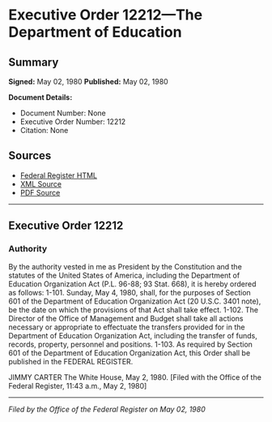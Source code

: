 # Executive Order 12212—The Department of Education

## Summary

**Signed:** May 02, 1980
**Published:** May 02, 1980

**Document Details:**
- Document Number: None
- Executive Order Number: 12212
- Citation: None

## Sources
- [Federal Register HTML](https://www.presidency.ucsb.edu/documents/executive-order-12212-the-department-education)
- [XML Source](None)
- [PDF Source](None)

---

## Executive Order 12212

### Authority

By the authority vested in me as President by the Constitution and the statutes of the United States of America, including the Department of Education Organization Act (P.L. 96-88; 93 Stat. 668), it is hereby ordered as follows:
1-101. Sunday, May 4, 1980, shall, for the purposes of Section 601 of the Department of Education Organization Act (20 U.S.C. 3401 note), be the date on which the provisions of that Act shall take effect.
1-102. The Director of the Office of Management and Budget shall take all actions necessary or appropriate to effectuate the transfers provided for in the Department of Education Organization Act, including the transfer of funds, records, property, personnel and positions.
1-103. As required by Section 601 of the Department of Education Organization Act, this Order shall be published in the FEDERAL REGISTER.

JIMMY CARTER
The White House,
May 2, 1980.
[Filed with the Office of the Federal Register, 11:43 a.m., May 2, 1980]

---

*Filed by the Office of the Federal Register on May 02, 1980*
